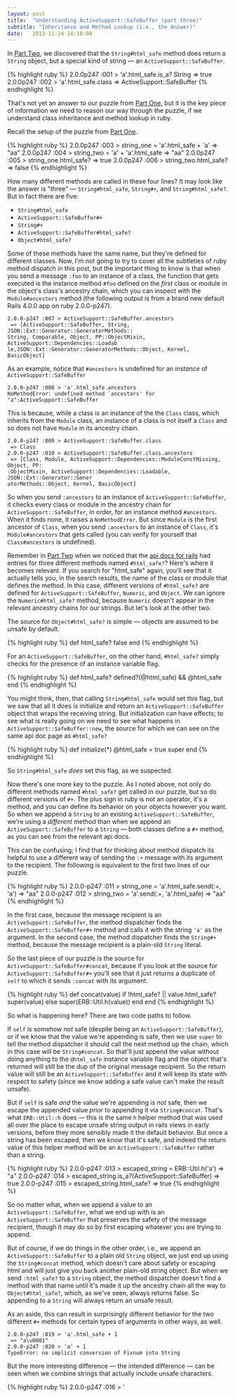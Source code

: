 ```yaml
---
layout: post
title:  "Understanding ActiveSupport::SafeBuffer (part three)"
subtitle: "Inheritance and Method Lookup (i.e., the Answer)"
date:   2013-11-24 14:10:00
---
```


In [Part Two][part-two], we discovered that the `String#html_safe` method
does return a `String` object, but a special kind of string &mdash; an
`ActiveSupport::SafeBuffer`.

{% highlight ruby %}
2.0.0p247 :001 > 'a'.html_safe.is_a? String
 => true
2.0.0p247 :002 > 'a'.html_safe.class
 => ActiveSupport​::SafeBuffer
{% endhighlight %}

That's not yet an answer to our puzzle from [Part One][part-one], but it is the
key piece of information we need to reason our way through the puzzle, if we
understand class inheritance and method lookup in ruby.

<!--break-->

Recall the setup of the puzzle from [Part One][part-one].

{% highlight ruby %}
2.0.0p247 :003 > string_one = 'a'.html_safe + 'a'
 => "aa"
2.0.0p247 :004 > string_two = 'a' + 'a'.html_safe
 => "aa"
2.0.0p247 :005 > string_one.html_safe?
 => true
2.0.0p247 :006 > string_two.html_safe?
 => false
{% endhighlight %}

How many different methods are called in these four lines? It may look like the
answer is "three" &mdash; `String#html_safe`, `String#+`, and `String#html_safe?`. But in fact there are five:

* `String#html_safe`
* `ActiveSupport::SafeBuffer#+`
* `String#+`
* `ActiveSupport::SafeBuffer#html_safe?`
* `Object#html_safe?`

Some of these methods have the same name, but they're defined for different
classes. Now, I'm not going to try to cover all the subtleties of ruby method
dispatch in this post, but the important thing to know is that when you send a
message `:foo` to an instance of a class, the function that gets executed is the
instance method `#foo` defined on the *first* class or module in the object's
class's ancestry chain, which you can inspect with the `Module#ancestors`
method (the following output is from a brand new default Rails 4.0.0 app on
ruby 2.0.0-p247).

<div class="highlight"><pre><code class="ruby"><span class="mi">2</span><span class="o">.</span><span class="mi">0</span><span class="o">.</span><span class="mi">0</span><span class="o">-</span><span class="n">p247</span> <span class="p">:</span><span class="mo">007</span> <span class="o">&gt;</span> <span class="no">ActiveSupport</span><span class="o">::</span><span class="no">SafeBuffer</span><span class="o">.</span><span class="n">ancestors</span>
 <span class="o">=&gt;</span> <span class="o">[</span><span class="no">ActiveSupport</span><span class="o">::</span><span class="no">SafeBuffer</span><span class="p">,</span> <span class="nb">String</span><span class="p">,</span> <span class="no">JSON</span><span class="o">::</span><span class="no">Ext</span><span class="o">::</span><span class="no">Generator</span><span class="o">::</span><span class="no">GeneratorMethods</span><span class="o">::</span>
<span class="nb">String</span><span class="p">,</span> <span class="no">Comparable</span><span class="p">,</span> <span class="no">Object</span><span class="p">,</span> <span class="no">PP</span><span class="o">::</span><span class="no">ObjectMixin</span><span class="p">,</span> <span class="no">ActiveSupport</span><span class="o">::</span><span class="no">Dependencies</span><span class="o">::</span><span class="no">Loadab
le</span><span class="p">,</span><span class="no">JSON</span><span class="o">::</span><span class="no">Ext</span><span class="o">::</span><span class="no">Generator</span><span class="o">::</span><span class="no">GeneratorMethods</span><span class="o">::</span><span class="no">Object</span><span class="p">,</span> <span class="no">Kernel</span><span class="p">,</span> <span class="no">BasicObject</span><span class="o">]</span>
</code></pre></div>

As an example, notice that `#ancestors` is undefined for an *instance* of
`ActiveSupport::SafeBuffer`

<div class="highlight"><pre><code class="ruby"><span class="mi">2</span><span class="o">.</span><span class="mi">0</span><span class="o">.</span><span class="mi">0</span><span class="o">-</span><span class="n">p247</span> <span class="p">:</span><span class="mo">00</span><span class="mi">8</span> <span class="o">&gt;</span> <span class="s1">'a'</span><span class="o">.</span><span class="n">html_safe</span><span class="o">.</span><span class="n">ancestors</span>
NoMethodError: undefined method `ancestors' for "a":ActiveSupport::SafeBuffer
</code></pre></div>

This is because, while a class is an instance of the the `Class` class, which inherits from the `Module` class, an instance of a class is not itself a `Class`
and so does not have `Module` in its ancestry chain.

<div class="highlight"><pre><code class="ruby"><span class="mi">2</span><span class="o">.</span><span class="mi">0</span><span class="o">.</span><span class="mi">0</span><span class="o">-</span><span class="n">p247</span> <span class="p">:</span><span class="mo">00</span><span class="mi">9</span> <span class="o">&gt;</span> <span class="no">ActiveSupport</span><span class="o">::</span><span class="no">SafeBuffer</span><span class="o">.</span><span class="n">class</span>
 <span class="o">=&gt;</span> <span class="no">Class</span>
<span class="mi">2</span><span class="o">.</span><span class="mi">0</span><span class="o">.</span><span class="mi">0</span><span class="o">-</span><span class="n">p247</span> <span class="p">:</span><span class="mo">010</span> <span class="o">&gt;</span> <span class="no">ActiveSupport</span><span class="o">::</span><span class="no">SafeBuffer</span><span class="o">.</span><span class="n">class</span><span class="o">.</span><span class="n">ancestors</span>
 <span class="o">=&gt;</span> <span class="o">[</span><span class="no">Class</span><span class="p">,</span> <span class="no">Module</span><span class="p">,</span> <span class="no">ActiveSupport</span><span class="o">::</span><span class="no">Dependencies</span><span class="o">::</span><span class="no">ModuleConstMissing</span><span class="p">,</span> <span class="no">Object</span><span class="p">,</span> <span class="no">PP</span><span class="o">:
:</span><span class="no">ObjectMixin</span><span class="p">,</span> <span class="no">ActiveSupport</span><span class="o">::</span><span class="no">Dependencies</span><span class="o">::</span><span class="no">Loadable</span><span class="p">,</span> <span class="no">JSON</span><span class="o">::</span><span class="no">Ext</span><span class="o">::</span><span class="no">Generator</span><span class="o">::</span><span class="no">Gener
atorMethods</span><span class="o">::</span><span class="no">Object</span><span class="p">,</span> <span class="no">Kernel</span><span class="p">,</span> <span class="no">BasicObject</span><span class="o">]</span>
</code></pre></div>

So when you send `:ancestors` to an instance of `ActiveSupport::SafeBuffer`, it
checks every class or module in the ancestry chain for `ActiveSupport::SafeBuffer`,
in order, for an instance method `#ancestors`. When it finds none, it raises
a `NoMethodError`. But since `Module` is the first ancestor of `Class`, when
you send `:ancestors` to an instance of `Class`, it's `Module#ancestors` that
gets called (you can verify for yourself that `Class#ancestors` is undefined).

Remember in [Part Two][part-two] when we noticed that the [api docs for rails](http://api.rubyonrails.org/)
had entries for three different methods named `#html_safe?`? Here's where it
becomes relevant. If you search for "html_safe" again, you'll see that it
actually tells you, in the search results, the name of the class or module that
defines the method. In this case, different versions of `#html_safe?` are
defined for `ActiveSupport::SafeBuffer`, `Numeric`, and `Object`. We can
ignore the `Numeric#html_safe?` method, because `Numeric` doesn't appear in
the relevant ancestry chains for our strings. But let's look at the other two.

The source for `Object#html_safe?` is simple &mdash; objects are assumed to be
*un*safe by default.

{% highlight ruby %}
def html_safe?
  false
end
{% endhighlight %}

For an `ActiveSupport::SafeBuffer`, on the other hand, `#html_safe?` simply
checks for the presence of an instance variable flag.

{% highlight ruby %}
def html_safe?
  defined?(@html_safe) && @html_safe
end
{% endhighlight %}

You might think, then, that calling `String#html_safe` would set this flag, but
we saw that all it does is initialize and return an `ActiveSupport::SafeBuffer`
object that wraps the receiving string. But initialization can have effects; to
see what is really going on we need to see what happens in
`ActiveSupport::SafeBuffer::new`, the source for which we can see on the same
api doc page as `#html_safe?`

{% highlight ruby %}
def initialize(*)
  @html_safe = true
  super
end
{% endhighlight %}

So `String#html_safe` *does* set this flag, as we suspected.

Now there's one more key to the puzzle. As I noted above, not only do different
methods named `#html_safe?` get called in our puzzle, but so do different
versions of `#+`. The plus sign in ruby is not an operator, it's a method, and
you can define its behavior on your objects however you want. So when we
append a `String` to an existing `ActiveSupport::SafeBuffer`, we're using
a *different* method than when we append an `ActiveSupport::SafeBuffer` to a
`String` &mdash; both classes define a `#+` method, as you can see from the
relevant api docs.

This can be confusing; I find that for thinking about method dispatch its
helpful to use a different way of sending the `:+` message with its argument to
the recipient. The following is equivalent to the first two lines of our
puzzle.

{% highlight ruby %}
2.0.0-p247 :011 > string_one = 'a'.html_safe.send(:+, 'a')
 => "aa"
2.0.0-p247 :012 > string_two = 'a'.send(:+, 'a'.html_safe)
 => "aa"
{% endhighlight %}

In the first case, because the message recipient is an `ActiveSupport::SafeBuffer`, the method
dispatcher finds the `ActiveSupport::SafeBuffer#+` method and calls it with
the string `'a'` as the argument. In the second case, the method dispatcher
finds the `String#+` method, because the message recipient is a plain-old
`String` literal.

So the last piece of our puzzle is the source for `ActiveSupport::SafeBuffer#concat`, because if you look at the source for `ActiveSupport::SafeBuffer#+` you'll
see that it just returns a duplicate of `self` to which it sends `:concat` with
its argument.

{% highlight ruby %}
def concat(value)
  if !html_safe? || value.html_safe?
    super(value)
  else
    super(ERB​::Util.h(value))
  end
end
{% endhighlight %}

So what is happening here? There are two code paths to follow.

If `self` is somehow
*not* safe (despite being an `ActiveSupport::SafeBuffer`), or if we know that
the value we're appending is safe, then we use `super` to tell the method
dispatcher it should call the next method up the chain, which in
this case will be `String#concat`. So that'll just append the value without
doing anything to the `@html_safe` instance variable flag and the object that's returned will still be the dup of the original message recipient.
So the return value will still be an `ActiveSupport::SafeBuffer` and it will
keep its state with respect to safety (since we know adding a safe
value can't make the result unsafe).

But if `self` is safe *and* the value we're appending is *not* safe, then we
escape the appended value *prior* to appending it via `String#concat`. That's
what `ERB::Util::h` does &mdash; this is the same `h` helper method that was
used all over the place to escape unsafe string output in rails views in early
versions, before they more sensibly made it the default behavior. But once a
string has been escaped, then we know that it's safe, and indeed the return
value of this helper method will be an `ActiveSupport::SafeBuffer` rather than
a string.

{% highlight ruby %}
2.0.0-p247 :013 > escaped_string = ERB​::Util.h('a')
 => "a"
2.0.0-p247 :014 > escaped_string.is_a?(ActiveSupport​::SafeBuffer)
 => true
2.0.0-p247 :015 > escaped_string.html_safe?
 => true
{% endhighlight %}

So no matter what, when we append a value to an `ActiveSupport::SafeBuffer`,
what we end up with is an `ActiveSupport::SafeBuffer` that preserves the
safety of the message recipient, though it may do so by first escaping whatever
you are trying to append.

But of course, if we do things in the other order, i.e., we append an
`ActiveSupport::SafeBuffer` to a plain old `String` object, we just end up using
the `String#concat` method, which doesn't care about safety or escaping html and
will just give you back another plain-old string object. But when we send `:html_safe?` to a `String` object, the method dispatcher doesn't find a method with
that name until it's made it up the ancestry chain all the way to `Object#html_safe?`, which, as we've seen, always returns false. So appending to a `String`
will always return an unsafe result.

As an aside, this can result in surprisingly different behavior for the two
different `#+` methods for certain types of arguments in other ways, as well.

<div class="highlight"><pre><code class="ruby"><span class="mi">2</span><span class="o">.</span><span class="mi">0</span><span class="o">.</span><span class="mi">0</span><span class="o">-</span><span class="n">p247</span> <span class="p">:</span><span class="mo">01</span><span class="mi">9</span> <span class="o">&gt;</span> <span class="s1">'a'</span><span class="o">.</span><span class="n">html_safe</span> <span class="o">+</span> <span class="mi">1</span>
 <span class="o">=&gt;</span> <span class="s2">"a\u0001"</span>
<span class="mi">2</span><span class="o">.</span><span class="mi">0</span><span class="o">.</span><span class="mi">0</span><span class="o">-</span><span class="n">p247</span> <span class="p">:</span><span class="mo">020</span> <span class="o">&gt;</span> <span class="s1">'a'</span> <span class="o">+</span> <span class="mi">1</span>
TypeError: no implicit conversion of Fixnum into String
</code></pre></div>

But the more interesting difference &mdash; the intended difference &mdash; can
be seen when we combine strings that actually include unsafe characters.

{% highlight ruby %}
2.0.0-p247 :016 > '<script>' + '<script>'.html_safe
 => "<script><script>"
2.0.0-p247 :017 > '<script>'.html_safe + '<script>'
 => "<script>&lt;script&gt;"
{% endhighlight %}

So that's it. Now we know why the unexpected behavior from the puzzle in
[Part One][part-one] occurs. [Part Four][part-four] won't really be about code.
Instead, I'd like to explore what we've learned about the *semantics* of ruby,
or at least of "+" and "==" as applied to strings, from
the perspective of philosophical logic.

[part-one]: /blog/active-support-safe-buffer-1/
[part-two]: /blog/active-support-safe-buffer-2/
[part-four]: /blog/active-supprot-safe-buffer-4/
